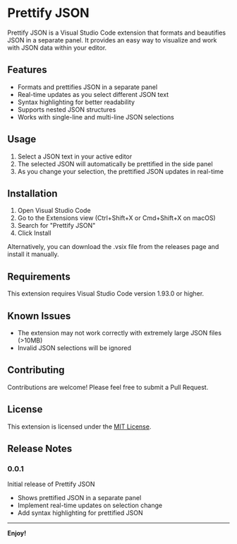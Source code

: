 # Prettify JSON

Prettify JSON is a Visual Studio Code extension that formats and beautifies JSON in a separate panel. It provides an easy way to visualize and work with JSON data within your editor.

## Features

- Formats and prettifies JSON in a separate panel
- Real-time updates as you select different JSON text
- Syntax highlighting for better readability
- Supports nested JSON structures
- Works with single-line and multi-line JSON selections

## Usage

1. Select a JSON text in your active editor
2. The selected JSON will automatically be prettified in the side panel
3. As you change your selection, the prettified JSON updates in real-time

## Installation

1. Open Visual Studio Code
2. Go to the Extensions view (Ctrl+Shift+X or Cmd+Shift+X on macOS)
3. Search for "Prettify JSON"
4. Click Install

Alternatively, you can download the .vsix file from the releases page and install it manually.

## Requirements

This extension requires Visual Studio Code version 1.93.0 or higher.

## Known Issues

- The extension may not work correctly with extremely large JSON files (>10MB)
- Invalid JSON selections will be ignored

## Contributing

Contributions are welcome! Please feel free to submit a Pull Request.

## License

This extension is licensed under the [MIT License](LICENSE).

## Release Notes

### 0.0.1

Initial release of Prettify JSON

- Shows prettified JSON in a separate panel
- Implement real-time updates on selection change
- Add syntax highlighting for prettified JSON

---

**Enjoy!**